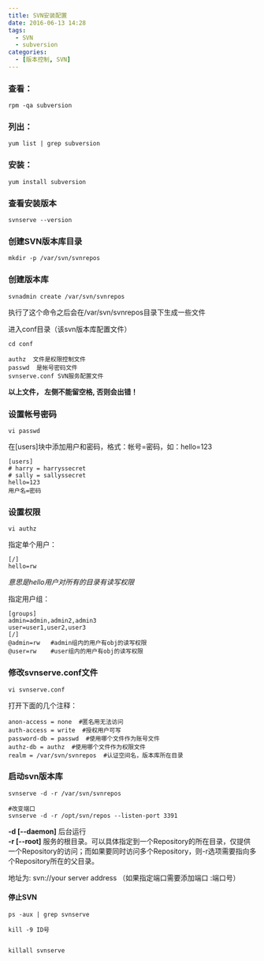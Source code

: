 ```yaml
---
title: SVN安装配置
date: 2016-06-13 14:28
tags: 
  - SVN
  - subversion
categories:
  - [版本控制, SVN]
---
```


### 查看：
```
rpm -qa subversion
```

### 列出：
```
yum list | grep subversion
```

### 安装：
```
yum install subversion
```

### 查看安装版本 
```
svnserve --version
```

### 创建SVN版本库目录 
```
mkdir -p /var/svn/svnrepos
```

### 创建版本库
```
svnadmin create /var/svn/svnrepos
```

执行了这个命令之后会在/var/svn/svnrepos目录下生成一些文件

进入conf目录（该svn版本库配置文件）
```
cd conf
```
    authz  文件是权限控制文件  
    passwd  是帐号密码文件  
    svnserve.conf SVN服务配置文件  

**以上文件， 左侧不能留空格, 否则会出错！**


### 设置帐号密码
```
vi passwd
```
在[users]块中添加用户和密码，格式：帐号=密码，如：hello=123

```
[users]
# harry = harryssecret
# sally = sallyssecret
hello=123
用户名=密码
```

### 设置权限
```
vi authz
```
指定单个用户：
```
[/]  
hello=rw  
```
*意思是hello用户对所有的目录有读写权限*  

指定用户组：
```    
[groups]
admin=admin,admin2,admin3
user=user1,user2,user3
[/]
@admin=rw   #admin组内的用户有obj的读写权限
@user=rw    #user组内的用户有obj的读写权限
```


### 修改svnserve.conf文件
```
vi svnserve.conf
```
打开下面的几个注释：

    anon-access = none  #匿名用无法访问  
    auth-access = write  #授权用户可写  
    password-db = passwd  #使用哪个文件作为账号文件  
    authz-db = authz  #使用哪个文件作为权限文件  
    realm = /var/svn/svnrepos  #认证空间名，版本库所在目录  



### 启动svn版本库
```
svnserve -d -r /var/svn/svnrepos

#改变端口
svnserve -d -r /opt/svn/repos --listen-port 3391
```

**-d [--daemon]**  后台运行  
**-r [--root]**  服务的根目录。可以具体指定到一个Repository的所在目录，仅提供一个Repository的访问；而如果要同时访问多个Repository，则-r选项需要指向多个Repository所在的父目录。

地址为: svn://your server address （如果指定端口需要添加端口  :端口号）


#### 停止SVN
```
ps -aux | grep svnserve

kill -9 ID号


killall svnserve
```
